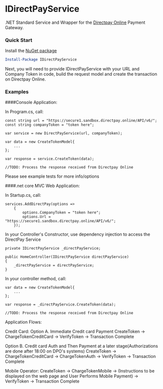 # IDirectPayService
.NET Standard Service and Wrapper for the [Directpay Online](https://www.directpay.online) Payment Gateway. 

### Quick Start

Install the [NuGet package](https://www.nuget.org/packages/IDirectPayService/)
```powershell
Install-Package IDirectPayService
```

Next, you will need to provide IDirectPayService with your URL and Company Token in code, build the request model and create the transaction on Directpay Online.

### Examples

####Console Application:

In Program.cs, call:

```CSharp
const string url = "https://secure1.sandbox.directpay.online/API/v6/";
const string companyToken = "token here";

var service = new DirectPayService(url, companyToken);

var data = new CreateTokenModel{
    ...
};

var response = service.CreateToken(data);

//TODO: Process the response received from Directpay Online

```
Please see example tests for more info/options

####.net core MVC Web Application:

In Startup.cs, call:
```CSharp
services.AddDirectPay(options =>
    {
        options.CompanyToken = "token here";
        options.Url = "https://secure1.sandbox.directpay.online/API/v6/";
    });
```

In your Controller's Constructor, use dependency injection to access the DirectPay Service
```CSharp
private IDirectPayService _directPayService;

public HomeController(IDirectPayService directPayService)
{
    _directPayService = directPayService;
}
```

In your controller method, call:
```CSharp
var data = new CreateTokenModel{
    ...
};

var response = _directPayService.CreateToken(data);

//TODO: Process the response received from Directpay Online
```

Application Flows:

Credit Card:
Option A. 
Immediate Credit card Payment
CreateToken -> ChargeTokenCreditCard -> VerifyToken -> Transaction Complete

Option B. 
Credit card Auth and Then Payment at a later stage(Authorizations are done after 18:00 on DPO's systems)
CreateToken -> ChargeTokenCreditCard -> ChargeTokenAuth -> VerifyToken -> Transaction Complete

Mobile Operator:
CreateToken -> ChargeTokenMobile -> (Instructions to be displayed on the web page and User Performs Mobile Payment) -> VerifyToken -> Transaction Complete

